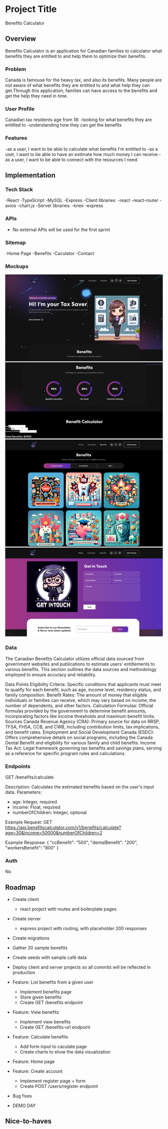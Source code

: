 # Project Title
Benefits Calculator
## Overview

Benefits Calculator is an application for Canadian families to calculator what benefits they are entitled to and help them to optimize their benefits.

### Problem

Canada is famouse for the heavy tax, and also its benefits. Many people are not aware of what benefits they are entitled to and what help they can get.Through this application, families can have access to the benefits and get the help they need in time.

### User Profile

Canadian tax residents age from 18:
-looking for what benefits they are entitled to 
-understanding how they can get the benefits

### Features
-as a user, I want to be able to calculate what benefits I'm entitled to 
-as a user, I want to be able to have an estimate how much money I can receive
-as a user, I want to be able to connect with the resources I need 


## Implementation

### Tech Stack

-React
-TypeScript
-MySQL
-Express
-Client libraries:
 -react
 -react-router
 -axios
 -chart.js
-Server libraries:
-knex
-express

### APIs

- No external APIs will be used for the first sprint

### Sitemap

-Home Page
-Benefits
-Caculator
-Contact 


### Mockups
![](homepage.png)
![](calculator.png)
![](benefits.png)
![](contactpage.png)


### Data
The Canadian Benefits Calculator utilizes official data sourced from government websites and publications to estimate users' entitlements to various benefits. This section outlines the data sources and methodology employed to ensure accuracy and reliability.

Data Points
Eligibility Criteria: Specific conditions that applicants must meet to qualify for each benefit, such as age, income level, residency status, and family composition.
Benefit Rates: The amount of money that eligible individuals or families can receive, which may vary based on income, the number of dependents, and other factors.
Calculation Formulas: Official formulas provided by the government to determine benefit amounts, incorporating factors like income thresholds and maximum benefit limits.
Sources
Canada Revenue Agency (CRA): Primary source for data on RRSP, TFSA, FHSA, CCB, and CWB, including contribution limits, tax implications, and benefit rates.
Employment and Social Development Canada (ESDC): Offers comprehensive details on social programs, including the Canada Dental Benefit and eligibility for various family and child benefits.
Income Tax Act: Legal framework governing tax benefits and savings plans, serving as a reference for specific program rules and calculations.


### Endpoints

GET /benefits/calculate

Description: Calculates the estimated benefits based on the user's input data.
Parameters:
- age: Integer, required
- income: Float, required
- numberOfChildren: Integer, optional

Example Request:
GET https://api.benefitscalculator.com/v1/benefits/calculate?age=30&income=50000&numberOfChildren=2

Example Response:
{
  "ccBenefit": "500",
  "dentalBenefit": "200",
  "workersBenefit": "800"
}


### Auth

No

## Roadmap
- Create client
    - react project with routes and boilerplate pages

- Create server
    - express project with routing, with placeholder 200 responses

- Create migrations

- Gather 20 sample benefits 

- Create seeds with sample café data

- Deploy client and server projects so all commits will be reflected in production

- Feature: List benefits from a given user
    - Implement benefits page
    - Store given benefits
    - Create GET /benefits endpoint

- Feature: View benefits
    - Implement view benefits
    - Create GET /benefits-url endpoint

- Feature: Calculate benefits
    - Add form input to caculate page
    - Create charts to show the data visualization
    

- Feature: Home page

- Feature: Create account
    - Implement register page + form
    - Create POST /users/register endpoint



- Bug fixes

- DEMO DAY

## Nice-to-haves


